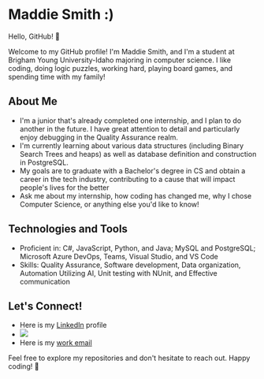 # Maddie Smith :)

Hello, GitHub! 👋

 Welcome to my GitHub profile!
I'm Maddie Smith, and I'm a student at Brigham Young University-Idaho majoring in computer science. I like coding, doing logic puzzles, working hard, playing board games, and spending time with my family!

## About Me

- I'm a junior that's already completed one internship, and I plan to do another in the future. I have great attention to detail and particularly enjoy debugging in the Quality Assurance realm.
- I'm currently learning about various data structures (including Binary Search Trees and heaps) as well as database definition and construction in PostgreSQL.
- My goals are to graduate with a Bachelor's degree in CS and obtain a career in the tech industry, contributing to a cause that will impact people's lives for the better
- Ask me about my internship, how coding has changed me, why I chose Computer Science, or anything else you'd like to know!

## Technologies and Tools

- Proficient in: C#, JavaScript, Python, and Java; MySQL and PostgreSQL; Microsoft Azure DevOps, Teams, Visual Studio, and VS Code
- Skills: Quality Assurance, Software development, Data organization, Automation Utilizing AI, Unit testing with NUnit, and Effective communication

## Let's Connect!

- Here is my [LinkedIn](https://www.linkedin.com/in/maddie-smith-50898a331/) profile
- [![](https://img.shields.io/badge/LinkedIn-blue?style=for-the-badge&logo=linkedin&logoColor=white)]()
- Here is my [work email](maddielynnsworks@gmail.com)

Feel free to explore my repositories and don't hesitate to reach out. Happy coding! 🚀
